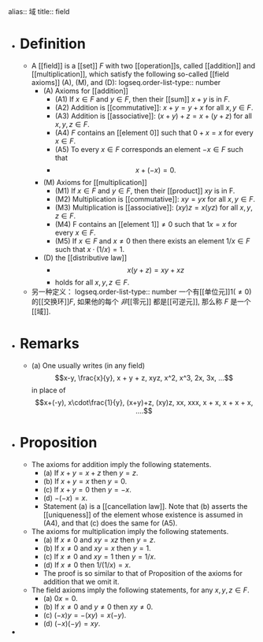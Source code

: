 alias:: 域
title:: field

- # Definition
	- A [[field]] is a [[set]] $F$ with two [[operation]]s, called [[addition]] and [[multiplication]], which satisfy the following so-called [[field axioms]] (A), (M), and (D):
	  logseq.order-list-type:: number
		- (A) Axioms for [[addition]]
			- (A1) If $x\in F$ and $y\in F$, then their [[sum]] $x + y$ is in $F$.
			- (A2) Addition is [[commutative]]: $x + y = y + x$ for all $x, y\in F$.
			- (A3) Addition is [[associative]]: $(x + y) + z = x + (y + z)$ for all $x, y, z\in F$.
			- (A4) $F$ contains an [[element 0]] such that $0 + x = x$ for every $x\in F$.
			- (A5) To every $x\in F$ corresponds an element $-x\in F$ such that
			- $$x +(-x) = 0.$$
		- (M) Axioms for [[multiplication]]
			- (M1) If $x\in F$ and $y\in F$, then their [[product]] $xy$ is in F.
			- (M2) Multiplication is [[commutative]]: $xy = yx$ for all $x, y\in F$.
			- (M3) Multiplication is [[associative]]: $(xy)z = x(yz)$ for all $x, y, z\in F$.
			- (M4) F contains an [[element 1]]$\ne 0$ such that $1x= x$ for every $x\in F$.
			- (M5) If $x\in F$ and $x\ne 0$ then there exists an element $1/x\in F$ such that $x·(1/x)=1$.
		- (D) the [[distributive law]]
			- $$x(y + z) = xy + xz$$
			- holds for all $x, y, z\in F$.
	- 另一种定义：
	  logseq.order-list-type:: number
	  一个有[[单位元]]$1(\ne 0)$ 的[[交换环]]$F$, 如果他的每个 *非*[[零元]] 都是[[可逆元]], 那么称 $F$ 是一个[[域]].
- # Remarks
	- (a) One usually writes (in any field)
	  $$x-y, \frac{x}{y}, x + y + z, xyz, x^2, x^3, 2x, 3x, ...$$
	  in place of
	  $$x+(-y), x\cdot\frac{1}{y}, (x+y)+z, (xy)z, xx, xxx, x + x, x + x + x, ....$$
- # Proposition
	- The axioms for addition imply the following statements.
		- (a) If $x + y = x + z$ then $y = z$.
		- (b) If $x + y = x$ then $y = 0$.
		- (c) If $x + y = 0$ then $y = - x$.
		- (d) $-(-x) = x$.
		- Statement (a) is a [[cancellation law]]. Note that (b) asserts the [[uniqueness]] of the element whose existence is assumed in (A4), and that (c) does the same for (A5).
	- The axioms for multiplication imply the following statements.
		- (a) If $x\ne 0$ and $xy = xz$ then $y = z$.
		- (b) If $x\ne 0$ and $xy = x$ then $y = 1$.
		- (c) If $x\ne 0$ and $xy = 1$ then $y = 1/x$.
		- (d) If $x\ne 0$ then $1/(1/x) = x$.
		- The proof is so similar to that of Proposition of the axioms for addition that we omit it.
	- The field axioms imply the following statements, for any $x, y, z\in F$.
		- (a) $0x= 0$.
		- (b) If $x\ne 0$ and $y\ne 0$ then $xy\ne 0$.
		- (c) $(-x)y = -(xy) = x(-y)$.
		- (d) $(-x)(-y) = xy$.
-